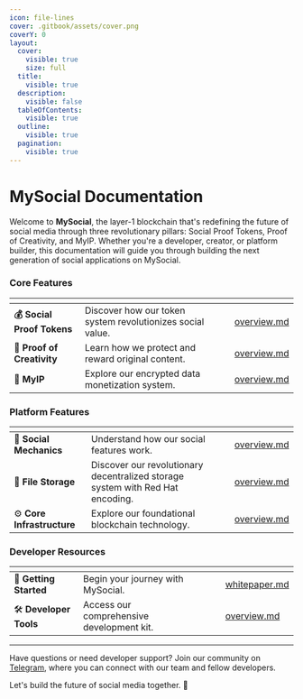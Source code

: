 ```yaml
---
icon: file-lines
cover: .gitbook/assets/cover.png
coverY: 0
layout:
  cover:
    visible: true
    size: full
  title:
    visible: true
  description:
    visible: false
  tableOfContents:
    visible: true
  outline:
    visible: true
  pagination:
    visible: true
---
```


# MySocial Documentation

Welcome to **MySocial**, the layer-1 blockchain that's redefining the future of social media through three revolutionary pillars: Social Proof Tokens, Proof of Creativity, and MyIP. Whether you're a developer, creator, or platform builder, this documentation will guide you through building the next generation of social applications on MySocial.

### Core Features

<table data-view="cards"><thead><tr><th></th><th></th><th data-hidden data-card-cover data-type="files"></th><th data-hidden></th><th data-hidden data-card-target data-type="content-ref"></th></tr></thead><tbody><tr><td><strong>💰 Social Proof Tokens</strong></td><td>Discover how our token system revolutionizes social value.</td><td></td><td></td><td><a href="social-proof-tokens/overview.md">overview.md</a></td></tr><tr><td>🎨 <strong>Proof of Creativity</strong></td><td>Learn how we protect and reward original content.</td><td></td><td></td><td><a href="proof-of-creativity/overview.md">overview.md</a></td></tr><tr><td>📝 <strong>MyIP</strong></td><td>Explore our encrypted data monetization system.</td><td></td><td></td><td><a href="my-information-property/overview.md">overview.md</a></td></tr></tbody></table>

### Platform Features

<table data-view="cards"><thead><tr><th></th><th></th><th data-hidden data-card-cover data-type="files"></th><th data-hidden></th><th data-hidden data-card-target data-type="content-ref"></th></tr></thead><tbody><tr><td><strong>🤝 Social Mechanics</strong></td><td>Understand how our social features work.</td><td></td><td></td><td><a href="blockchain/social/overview.md">overview.md</a></td></tr><tr><td>💾 <strong>File Storage</strong></td><td>Discover our revolutionary decentralized storage system with Red Hat encoding.</td><td></td><td></td><td><a href="file-storage/overview.md">overview.md</a></td></tr><tr><td>⚙️ <strong>Core Infrastructure</strong></td><td>Explore our foundational blockchain technology.</td><td></td><td></td><td><a href="blockchain/overview.md">overview.md</a></td></tr></tbody></table>

### Developer Resources

<table data-view="cards"><thead><tr><th></th><th></th><th data-hidden data-card-cover data-type="files"></th><th data-hidden></th><th data-hidden data-card-target data-type="content-ref"></th></tr></thead><tbody><tr><td><strong>🚀 Getting Started</strong></td><td>Begin your journey with MySocial.</td><td></td><td></td><td><a href="getting-started/whitepaper.md">whitepaper.md</a></td></tr><tr><td>🛠️ <strong>Developer Tools</strong></td><td>Access our comprehensive development kit.</td><td></td><td></td><td><a href="developers/overview.md">overview.md</a></td></tr></tbody></table>

***

Have questions or need developer support? Join our community on [Telegram](https://t.me/mysocial_chain), where you can connect with our team and fellow developers.

Let's build the future of social media together. 🚀